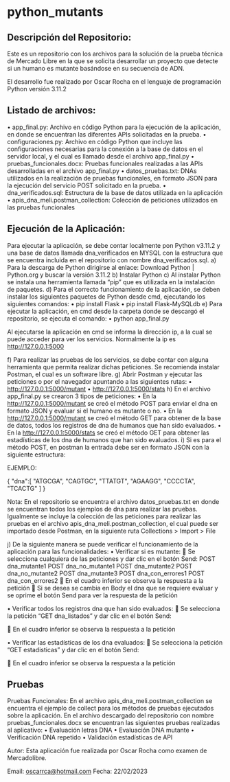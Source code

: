 # python_mutants

## Descripción del Repositorio:

Este es un repositorio con los archivos para la solución de la prueba técnica de Mercado Libre en la que se solicita desarrollar un proyecto que detecte si un humano es mutante basándose en su secuencia de ADN. 

El desarrollo fue realizado por Oscar Rocha en el lenguaje de programación Python versión 3.11.2


## Listado de archivos:
•	app_final.py: Archivo en código Python para la ejecución de la aplicación, en donde se encuentran las diferentes APIs solicitadas en la prueba.
•	configuraciones.py: Archivo en código Python que incluye las configuraciones necesarias para la conexión a la base de datos en el servidor local, y el cual es llamado desde el archivo app_final.py
•	pruebas_funcionales.docx: Pruebas funcionales realizadas a las APIs desarrolladas en el archivo app_final.py
•	datos_pruebas.txt: DNAs utilizados en la realización de pruebas funcionales, en formato JSON para la ejecución del servicio POST solicitado en la prueba.
•	dna_verificados.sql: Estructura de la base de datos utilizada en la aplicación
•	apis_dna_meli.postman_collection: Colección de peticiones utilizados en las pruebas funcionales

## Ejecución de la Aplicación:

Para ejecutar la aplicación, se debe contar localmente pon Python v3.11.2 y una base de datos llamada dna_verificados en MYSQL con la estructura que se encuentra incluida en el repositorio con nombre dna_verificados.sql.
a)	Para la descarga de Python dirigirse al enlace: Download Python | Python.org y buscar la versión 3.11.2
b)	Instalar Python
c)	Al instalar Python se instala una herramienta llamada “pip” que es utilizada en la instalación de paquetes.
d)	Para el correcto funcionamiento de la aplicación, se deben instalar los siguientes paquetes de Python desde cmd, ejecutando los siguientes comandos:
•	pip install Flask
•	pip install Flask-MySQLdb
e)	Para ejecutar la aplicación, en cmd desde la carpeta donde se descargó el repositorio, se ejecuta el comando:
•	python app_final.py
 

Al ejecutarse la aplicación en cmd se informa la dirección ip, a la cual se puede acceder para ver los servicios. Normalmente la ip es http://127.0.0.1:5000
 

f)	Para realizar las pruebas de los servicios, se debe contar con alguna herramienta que permita realizar dichas peticiones. Se recomienda instalar Postman, el cual es un software libre.
g)	Abrir Postman y ejecutar las peticiones o por el navegador apuntando a las siguientes rutas:
•	http://127.0.0.1:5000/mutant
•	http://127.0.0.1:5000/stats
h)	En el archivo app_final.py se crearon 3 tipos de peticiones:
•	En la http://127.0.0.1:5000/mutant se creó el método POST para enviar el dna en formato JSON y evaluar si el humano es mutante o no.
•	En la http://127.0.0.1:5000/mutant se creó el método GET para obtener de la base de datos, todos los registros de dna de humanos que han sido evaluados.
•	En la http://127.0.0.1:5000/stats se creó el método GET para obtener las estadísticas de los dna de humanos que han sido evaluados.
i)	Si es para el método POST, en postman la entrada debe ser en formato JSON con la siguiente estructura:

EJEMPLO:

{
  "dna":[
    "ATGCGA",
    "CAGTGC",
    "TTATGT",
    "AGAAGG",
    "CCCCTA",
    "TCACTG"
  ]
}

Nota: En el repositorio se encuentra el archivo datos_pruebas.txt en donde se encuentran todos los ejemplos de dna para realizar las pruebas. Igualmente se incluye la colección de las peticiones para realizar las pruebas en el archivo apis_dna_meli.postman_collection, el cual puede ser importado desde Postman, en la siguiente ruta Collections > Import > File

j)	De la siguiente manera se puede verificar el funcionamiento de la aplicación para las funcionalidades:
•	Verificar si es mutante:
	Se selecciona cualquiera de las peticiones y dar clic en el botón Send:
POST dna_mutante1
POST dna_no_mutante1
POST dna_mutante2
POST dna_no_mutante2
POST dna_mutante3
POST dna_con_errores1
POST dna_con_errores2
	En el cuadro inferior se observa la respuesta a la petición
	Si se desea se cambia en Body el dna que se requiere evaluar y se oprime el botón Send para ver la respuesta de la petición
 




•	Verificar todos los registros dna que han sido evaluados:
	Se selecciona la petición “GET dna_listados” y dar clic en el botón Send:
 
	En el cuadro inferior se observa la respuesta a la petición

•	Verificar las estadísticas de los dna evaluados:
	Se selecciona la petición “GET estadisticas” y dar clic en el botón Send:
 
	En el cuadro inferior se observa la respuesta a la petición

## Pruebas

Pruebas Funcionales: En el archivo apis_dna_meli.postman_collection se encuentra el ejemplo de collect para los métodos de pruebas ejecutados sobre la aplicación.
En el archivo descargado del repositorio con nombre pruebas_funcionales.docx se encuentran las siguientes pruebas realizadas al aplicativo:
•	Evaluación letras DNA
•	Evaluación DNA mutante
•	Verificación DNA repetido
•	Validación estadísticas de API

Autor:
Esta aplicación fue realizada por Oscar Rocha como examen de Mercadolibre.

Email: oscarrca@hotmail.com
Fecha: 22/02/2023


